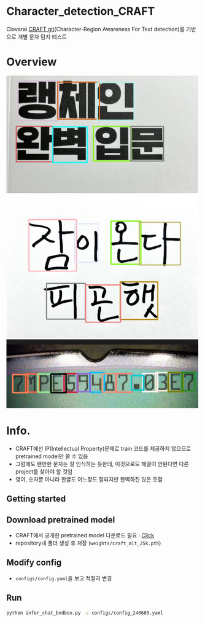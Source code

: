 # Character_detection_CRAFT
Clovarai [CRAFT git](https://github.com/clovaai/CRAFT-pytorch?tab=readme-ov-file)(Character-Region Awareness For Text detection)를 기반으로 개별 문자 탐지 테스트

# Overview
<img width="500" alt="teaser" src="./figures/a1_preview.jpg">
<img width="500" alt="teaser" src="./figures/hangul_memo_preview.jpg">
<img width="500" alt="teaser" src="./figures/bar2_preview.jpg">

# Info.
* CRAFT에선 IP(Intellectual Property)문제로 train 코드를 제공하지 않으므로 pretrained model만 쓸 수 있음
* 그럼에도 왠만한 문자는 잘 인식하는 듯한데, 이것으로도 해결이 안된다면 다른 project를 찾아야 할 것임
* 영어, 숫자뿐 아니라 한글도 어느정도 잘되지만 완벽하진 않은 듯함

## Getting started
## Download pretrained model 
* CRAFT에서 공개한 pretrained model 다운로드 필요 : [Click](https://drive.google.com/open?id=1Jk4eGD7crsqCCg9C9VjCLkMN3ze8kutZ)
* repository내 폴더 생성 후 저장 (`weights/craft_mlt_25k.pth`)

## Modify config
* `configs/config.yaml`을 보고 적절히 변경

## Run
```bash
python infer_chat_bndbox.py -c configs/config_240603.yaml
```

